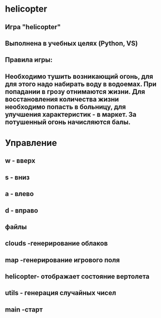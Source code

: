 # helicopter
 
 ## Игра "helicopter"

 ## Выполнена в учебных целях (Python, VS)


 ##          Правила игры:
 ## Необходимо тушить возникающий огонь, для для этого надо набирать воду в водоемах. При попадании в грозу отнимаются жизни. Для восстановления количества жизни необходимо попасть в больницу, для улучшения характеристик - в маркет. За потушенный огонь начисляются балы.
 
# Управление

## w -  вверх
## s - вниз
## a - влево
## d - вправо


## файлы
## clouds -генерирование облаков
## map    -генерирование игрового поля
## helicopter- отображает состояние вертолета
## utils - генерация случайных чисел
## main -старт
